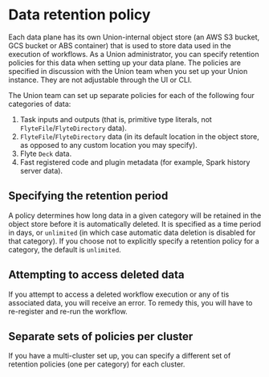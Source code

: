 # Data retention policy

Each data plane has its own Union-internal object store (an AWS S3 bucket, GCS bucket or ABS container) that is used to store data used in the execution of workflows.
As a Union administrator, you can specify retention policies for this data when setting up your data plane.
The policies are specified in discussion with the Union team when you set up your Union instance.
They are not adjustable through the UI or CLI.

The Union team can set up separate policies for each of the following four categories of data:

1. Task inputs and outputs (that is, primitive type literals, not `FlyteFile`/`FlyteDirectory` data).
2. `FlyteFile`/`FlyteDirectory` data (in its default location in the object store, as opposed to any custom location you may specify).
3. Flyte `Deck` data.
4. Fast registered code and plugin metadata (for example, Spark history server data).

## Specifying the retention period

A policy determines how long data in a given category will be retained in the object store before it is automatically deleted.
It is specified as a time period in days, or `unlimited` (in which case automatic data deletion is disabled for that category).
If you choose not to explicitly specify a retention policy for a category, the default is `unlimited`.

## Attempting to access deleted data

If you attempt to access a deleted workflow execution or any of tis associated data, you will receive an error.
To remedy this, you will have to re-register and re-run the workflow.

## Separate sets of policies per cluster

If you have a multi-cluster set up, you can specify a different set of retention policies (one per category) for each cluster.
